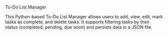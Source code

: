 To-Do List Manager

This Python-based To-Do List Manager allows users to add, view, edit, mark tasks as complete, and delete tasks. It supports filtering tasks by their status (completed, pending, due soon) and persists data in a JSON file.
